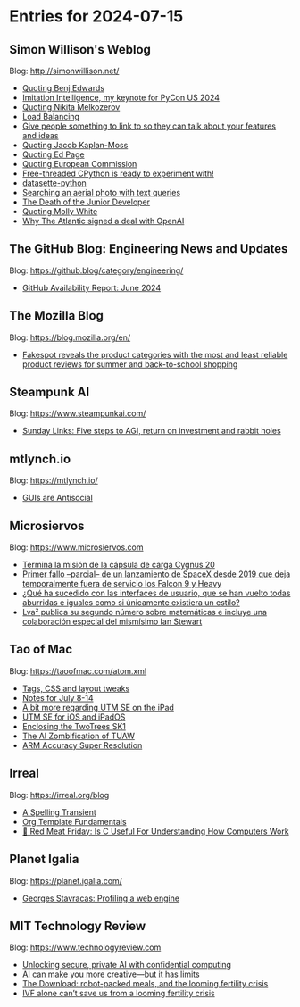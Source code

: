 # Entries for 2024-07-15
## Simon Willison's Weblog 
Blog: http://simonwillison.net/ 

- [Quoting Benj Edwards](https://simonwillison.net/2024/Jul/14/benj-edwards/#atom-everything)
- [Imitation Intelligence, my keynote for PyCon US 2024](https://simonwillison.net/2024/Jul/14/pycon/#atom-everything)
- [Quoting Nikita Melkozerov](https://simonwillison.net/2024/Jul/13/nikita-melkozerov/#atom-everything)
- [Load Balancing](https://simonwillison.net/2024/Jul/13/load-balancing/#atom-everything)
- [Give people something to link to so they can talk about your features and ideas](https://simonwillison.net/2024/Jul/13/give-people-something-to-link-to/#atom-everything)
- [Quoting Jacob Kaplan-Moss](https://simonwillison.net/2024/Jul/13/jacob-kaplan-moss/#atom-everything)
- [Quoting Ed Page](https://simonwillison.net/2024/Jul/13/ed-page/#atom-everything)
- [Quoting European Commission](https://simonwillison.net/2024/Jul/13/european-commission/#atom-everything)
- [Free-threaded CPython is ready to experiment with!](https://simonwillison.net/2024/Jul/12/free-threaded-cpython/#atom-everything)
- [datasette-python](https://simonwillison.net/2024/Jul/12/datasette-python/#atom-everything)
- [Searching an aerial photo with text queries](https://simonwillison.net/2024/Jul/12/searching-an-aerial-photo/#atom-everything)
- [The Death of the Junior Developer](https://simonwillison.net/2024/Jul/12/the-death-of-the-junior-developer/#atom-everything)
- [Quoting Molly White](https://simonwillison.net/2024/Jul/12/molly-white/#atom-everything)
- [Why The Atlantic signed a deal with OpenAI](https://simonwillison.net/2024/Jul/12/why-the-atlantic-signed-a-deal-with-openai/#atom-everything)
## The GitHub Blog: Engineering News and Updates 
Blog: https://github.blog/category/engineering/ 

- [GitHub Availability Report: June 2024](https://github.blog/2024-07-12-github-availability-report-june-2024/)
## The Mozilla Blog 
Blog: https://blog.mozilla.org/en/ 

- [Fakespot reveals the product categories with the most and least reliable product reviews for summer and back-to-school shopping](https://blog.mozilla.org/en/mozilla/news/fakespot-reveals-the-product-categories-with-the-most-and-least-reliable-product-reviews-for-summer-and-back-to-school-shopping/)
## Steampunk AI 
Blog: https://www.steampunkai.com/ 

- [Sunday Links: Five steps to AGI, return on investment and rabbit holes](https://www.steampunkai.com/sunday-links-five-steps-to-agi-return-on-investment-and-rabbitholes-2/)
## mtlynch.io 
Blog: https://mtlynch.io/ 

- [GUIs are Antisocial](https://mtlynch.io/notes/guis-are-antisocial/)
## Microsiervos 
Blog: https://www.microsiervos.com 

- [Termina la misión de la cápsula de carga Cygnus 20](https://www.microsiervos.com/archivo/espacio/termina-mision-capsula-carga-cygnus-20.html)
- [Primer fallo –parcial– de un lanzamiento de SpaceX desde 2019 que deja temporalmente fuera de servicio los Falcon 9 y Heavy](https://www.microsiervos.com/archivo/espacio/fallo-parcial-lanzamiento-falcon-9-tras-335.html)
- [¿Qué ha sucedido con las interfaces de usuario, que se han vuelto todas aburridas e iguales como si únicamente existiera un estilo?](https://www.microsiervos.com/archivo/ordenadores/que-sucedido-interfaces-usuario-aburridas-iguales.html)
- [Lva² publica su segundo número sobre matemáticas e incluye una colaboración especial del mismísimo Ian Stewart](https://www.microsiervos.com/archivo/matematicas/lva2-segundo-numero-matematicas-colaboracion-ian-stewart.html)
## Tao of Mac 
Blog: https://taoofmac.com/atom.xml 

- [Tags, CSS and layout tweaks](https://taoofmac.com/space/notices/2024/07/14/1930)
- [Notes for July 8-14](https://taoofmac.com/space/notes/2024/07/14/1740)
- [A bit more regarding UTM SE on the iPad](https://taoofmac.com/space/blog/2024/07/14/1430)
- [UTM SE for iOS and iPadOS](https://taoofmac.com/space/links/2024/07/14/0819)
- [Enclosing the TwoTrees SK1](https://taoofmac.com/space/blog/2024/07/13/1900)
- [The AI Zombification of TUAW](https://taoofmac.com/space/links/2024/07/12/0910)
- [ARM Accuracy Super Resolution](https://taoofmac.com/space/links/2024/07/12/0850)
## Irreal 
Blog: https://irreal.org/blog 

- [A Spelling Transient](https://irreal.org/blog/?p=12308)
- [Org Template Fundamentals](https://irreal.org/blog/?p=12306)
- [🥩 Red Meat Friday: Is C Useful For Understanding How Computers Work](https://irreal.org/blog/?p=12304)
## Planet Igalia 
Blog: https://planet.igalia.com/ 

- [Georges Stavracas: Profiling a web engine](https://feaneron.com/2024/07/12/profiling-a-web-engine/)
## MIT Technology Review 
Blog: https://www.technologyreview.com 

- [Unlocking secure, private AI with confidential computing](https://www.technologyreview.com/2024/07/12/1094838/unlocking-secure-private-ai-with-confidential-computing/)
- [AI can make you more creative—but it has limits](https://www.technologyreview.com/2024/07/12/1094892/ai-can-make-you-more-creative-but-it-has-limits/)
- [The Download: robot-packed meals, and the looming fertility crisis](https://www.technologyreview.com/2024/07/12/1094889/the-download-robot-packed-meals-and-the-looming-fertility-crisis/)
- [IVF alone can’t save us from a looming fertility crisis](https://www.technologyreview.com/2024/07/12/1094876/ivf-alone-cant-save-us-from-a-looming-fertility-crisis/)